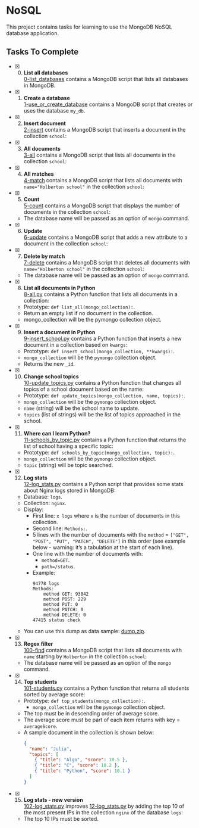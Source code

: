 # NoSQL

This project contains tasks for learning to use the MongoDB NoSQL database application.

## Tasks To Complete

+ [x] 0. **List all databases**<br/>[0-list_databases](0-list_databases) contains a MongoDB script that lists all databases in MongoDB.

+ [x] 1. **Create a database**<br/>[1-use_or_create_database](1-use_or_create_database) contains a MongoDB script that creates or uses the database `my_db`.

+ [x] 2. **Insert document**<br/>[2-insert](2-insert) contains a MongoDB script that inserts a document in the collection `school`:

+ [x] 3. **All documents**<br/>[3-all](3-all) contains a MongoDB script that lists all documents in the collection `school`:

+ [x] 4. **All matches**<br/>[4-match](4-match) contains a MongoDB script that lists all documents with `name="Holberton school"` in the collection `school`:

+ [x] 5. **Count**<br/>[5-count](5-count) contains a MongoDB script that displays the number of documents in the collection `school`:
  + The database name will be passed as an option of `mongo` command.

+ [x] 6. **Update**<br/>[6-update](6-update) contains a MongoDB script that adds a new attribute to a document in the collection `school`:

+ [x] 7. **Delete by match**<br/>[7-delete](7-delete) contains a MongoDB script that deletes all documents with `name="Holberton school"` in the collection `school`:
  + The database name will be passed as an option of `mongo` command.

+ [x] 8. **List all documents in Python**<br/>[8-all.py](8-all.py) contains a Python function that lists all documents in a collection:
  + Prototype: `def list_all(mongo_collection):`.
  + Return an empty list if no document in the collection.
  + mongo_collection will be the pymongo collection object.

+ [x] 9. **Insert a document in Python**<br/>[9-insert_school.py](9-insert_school.py) contains a Python function that inserts a new document in a collection based on `kwargs`:
  + Prototype: `def insert_school(mongo_collection, **kwargs):`.
  + `mongo_collection` will be the `pymongo` collection object.
  + Returns the new `_id`.

+ [x] 10. **Change school topics**<br/>[10-update_topics.py](10-update_topics.py) contains a Python function that changes all topics of a school document based on the name:
  + Prototype: `def update_topics(mongo_collection, name, topics):`.
  + `mongo_collection` will be the `pymongo` collection object.
  + `name` (string) will be the school name to update.
  + `topics` (list of strings) will be the list of topics approached in the school.

+ [x] 11. **Where can I learn Python?**<br/>[11-schools_by_topic.py](11-schools_by_topic.py) contains a Python function that returns the list of school having a specific topic:
  + Prototype: `def schools_by_topic(mongo_collection, topic):`.
  + `mongo_collection` will be the `pymongo` collection object.
  + `topic` (string) will be topic searched.

+ [x] 12. **Log stats**<br/>[12-log_stats.py](12-log_stats.py) contains a Python script that provides some stats about Nginx logs stored in MongoDB:
  + Database: `logs`.
  + Collection: `nginx`.
  + Display:
    + First line: `x logs` where `x` is the number of documents in this collection.
    + Second line: `Methods:`.
    + 5 lines with the number of documents with the `method` = `["GET", "POST", "PUT", "PATCH", "DELETE"]` in this order (see example below - warning: it’s a tabulation at the start of each line).
    + One line with the number of documents with:
      + `method=GET`.
      + `path=/status`.
    + Example:
      ```log
      94778 logs
      Methods:
          method GET: 93842
          method POST: 229
          method PUT: 0
          method PATCH: 0
          method DELETE: 0
      47415 status check
      ```
  + You can use this dump as data sample: [dump.zip](dump.zip).

+ [x] 13. **Regex filter**<br/>[100-find](100-find) contains a MongoDB script that lists all documents with `name` starting by `Holberton` in the collection `school`:
  + The database name will be passed as an option of the `mongo` command.

+ [x] 14. **Top students**<br/>[101-students.py](101-students.py) contains a Python function that returns all students sorted by average score:
  + Prototype: `def top_students(mongo_collection):`.
    + `mongo_collection` will be the `pymongo` collection object.
  + The top must be in descending order of average score.
  + The average score must be part of each item returns with key = `averageScore`.
  + A sample document in the collection is shown below:
    ```json
    {
      "name": "Julia",
      "topics": [
        { "title": "Algo", "score": 10.5 },
        { "title": "C", "score": 10.2 },
        { "title": "Python", "score": 10.1 }
      ]
    }
    ```

+ [x] 15. **Log stats - new version**<br/>[102-log_stats.py](102-log_stats.py) improves [12-log_stats.py](12-log_stats.py) by adding the top 10 of the most present IPs in the collection `nginx` of the database `logs`:
  + The top 10 IPs must be sorted.
